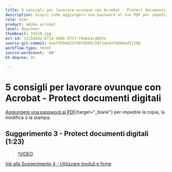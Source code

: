```yaml
---
title: 5 consigli per lavorare ovunque con Acrobat - Protect documenti digitali
description: Scopri come aggiungere una password al tuo PDF per impedirne la copia, la modifica o la stampa
role: User
product: adobe acrobat
level: Beginner
thumbnail: 34510.jpg
exl-id: 3115d182-671a-4d8b-8753-f8aba3c4807e
source-git-commit: 4ebf9594025f98f0505c58f1ab43fb864ed51206
workflow-type: tm+mt
source-wordcount: '60'
ht-degree: 8%

---
```


# 5 consigli per lavorare ovunque con Acrobat - Protect documenti digitali

[Aggiungere una password al PDF](https://www.adobe.com/it/acrobat/online/password-protect-pdf.html){target="_blank"}  per impedire la copia, la modifica o la stampa.

## Suggerimento 3 - Protect documenti digitali (1:23)

>[!VIDEO](https://video.tv.adobe.com/v/34510?quality=12&learn=on&hidetitle=true)

[Vai alla Suggerimento 4 - Utilizzare moduli e firme](work-with-forms-and-signatures.md)